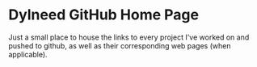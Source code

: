 # Dylneed GitHub Home Page

Just a small place to house the links to every project I've worked on and pushed to github, as well as their corresponding web pages (when applicable).
